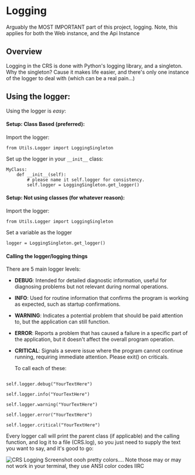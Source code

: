 # Logging

Arguably the MOST IMPORTANT part of this project, logging. Note, this applies for both the Web instance, and the Api Instance

## Overview

Logging in the CRS is done with Python's logging library, and a singleton. Why the singleton? Cause it makes life easier, and there's only one instance of the logger to deal with (which can be a real pain...) 

## Using the logger:

Using the logger is *easy*:

#### Setup: Class Based (preferred):

Import the logger: 

```
from Utils.Logger import LoggingSingleton
```

Set up the logger in your `__init__` class:

```
MyClass:
    def __init__(self):
        # please name it self.logger for consistency.
        self.logger = LoggingSingleton.get_logger()
```



#### Setup: Not using classes (for whatever reason):

Import the logger: 

```
from Utils.Logger import LoggingSingleton
```

Set a variable as the logger
```
logger = LoggingSingleton.get_logger()

```

#### Calling the logger/logging things

There are 5 main logger levels:

- __DEBUG__: Intended for detailed diagnostic information, useful for diagnosing problems 
            but not relevant during normal operations.
    
- __INFO__: Used for routine information that confirms the program is working as expected, 
            such as startup confirmations.
    
- __WARNING__: Indicates a potential problem that should be paid attention to, 
            but the application can still function.
    
- __ERROR__: Reports a problem that has caused a failure in a specific part of the application, 
            but it doesn't affect the overall program operation.
    
- __CRITICAL__: Signals a severe issue where the program cannot continue running, 
            requiring immediate attention. Please exit() on criticals. 


    To call each of these:

```

self.logger.debug("YourTextHere")

self.logger.info("YourTextHere")

self.logger.warning("YourTextHere")

self.logger.error("YourTextHere")

self.logger.critical("YourTextHere")

```

Every logger call will print the parent class (if applicable) and the calling function, and log it to a file (CRS.log), so you just need to supply the text you want to say, and it's good to go:

![CRS Logging Screenshot](../../Images/crs_logging_cli.png)
oooh pretty colors.... Note those may or may not work in your terminal, they use ANSI color codes IIRC